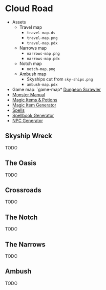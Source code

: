 Cloud Road
==========

* Assets
  * Travel map
    * `travel-map.ds`
    * `travel-map.png`
    * `travel-map.pdx`
  * Narrows map
    * `narrows-map.png`
    * `narrows-map.pdx`
  * Notch map
    * `notch-map.png`
  * Ambush map
    * Skyships cut from `sky-ships.png`
    * `ambush-map.pdx` 
* Game map: `game-map* [Dungeon Scrawler](https://probabletrain.itch.io/dungeon-scrawl)
* [Monster Manual](https://www.dndbeyond.com/monsters)
* [Magic Items & Potions](https://donjon.bin.sh/5e/magic_items/)
* [Magic Item Generator](https://5emagic.shop/generate)
* [Spells](https://www.dndbeyond.com/spells)
* [Spellbook Generator](https://5emagic.shop/spellbook/generate)
* [NPC Generator](https://www.kassoon.com/dnd/npc-generator/)

Skyship Wreck
-------------

TODO

The Oasis
---------

TODO

Crossroads
----------

TODO

The Notch
---------

TODO

The Narrows
-----------

TODO

Ambush
------

TODO

